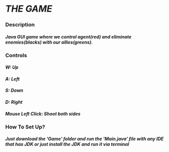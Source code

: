 # _THE GAME_

### Description
#### _Java GUI game where we control agent(red) and eliminate enemies(blacks) with our allies(greens)._

### Controls
#### _W: Up_
#### _A: Left_
#### _S: Down_
#### _D: Right_
#### _Mouse Left Click: Shoot both sides_

### How To Set Up?
#### _Just download the 'Game' folder and run the 'Main.java' file with any IDE that has JDK or just install the JDK and run it via terminal_
